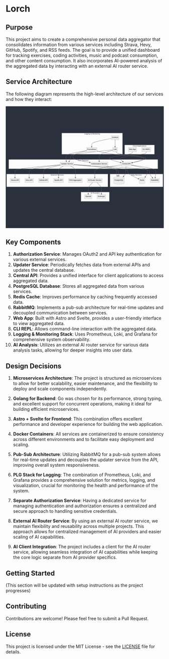 # Lorch

## Purpose

This project aims to create a comprehensive personal data aggregator that consolidates information from various services including Strava, Hevy, GitHub, Spotify, and RSS feeds. The goal is to provide a unified dashboard for tracking exercises, coding activities, music and podcast consumption, and other content consumption.
It also incorporates AI-powered analysis of the aggregated data by interacting with an external AI router service.
## Service Architecture

The following diagram represents the high-level architecture of our services and how they interact:

![service architecture diagram](/docs/service_architecture/service_architecture.png)

## Key Components

1. **Authorization Service**: Manages OAuth2 and API key authentication for various external services.
2. **Updater Service**: Periodically fetches data from external APIs and updates the central database.
3. **Central API**: Provides a unified interface for client applications to access aggregated data.
4. **PostgreSQL Database**: Stores all aggregated data from various services.
5. **Redis Cache**: Improves performance by caching frequently accessed data.
6. **RabbitMQ**: Implements a pub-sub architecture for real-time updates and decoupled communication between services.
7. **Web App**: Built with Astro and Svelte, provides a user-friendly interface to view aggregated data.
8. **CLI REPL**: Allows command-line interaction with the aggregated data.
9. **Logging & Monitoring Stack**: Uses Prometheus, Loki, and Grafana for comprehensive system observability.
10. **AI Analysis**: Utilizes an external AI router service for various data analysis tasks, allowing for deeper insights into user data.

## Design Decisions

1. **Microservices Architecture**: The project is structured as microservices to allow for better scalability, easier maintenance, and the flexibility to deploy and scale components independently.

2. **Golang for Backend**: Go was chosen for its performance, strong typing, and excellent support for concurrent operations, making it ideal for building efficient microservices.

3. **Astro + Svelte for Frontend**: This combination offers excellent performance and developer experience for building the web application.

4. **Docker Containers**: All services are containerized to ensure consistency across different environments and to facilitate easy deployment and scaling.

5. **Pub-Sub Architecture**: Utilizing RabbitMQ for a pub-sub system allows for real-time updates and decouples the updater service from the API, improving overall system responsiveness.

6. **PLG Stack for Logging**: The combination of Prometheus, Loki, and Grafana provides a comprehensive solution for metrics, logging, and visualization, crucial for monitoring the health and performance of the system.

7. **Separate Authorization Service**: Having a dedicated service for managing authentication and authorization ensures a centralized and secure approach to handling sensitive credentials.

8. **External AI Router Service**: By using an external AI router service, we maintain flexibility and reusability across multiple projects. This approach allows for centralized management of AI providers and easier scaling of AI capabilities.

9. **AI Client Integration**: The project includes a client for the AI router service, allowing seamless integration of AI capabilities while keeping the core logic separate from AI provider specifics.

## Getting Started

(This section will be updated with setup instructions as the project progresses)

## Contributing

Contributions are welcome! Please feel free to submit a Pull Request.

## License

This project is licensed under the MIT License - see the [LICENSE](LICENSE) file for details.

